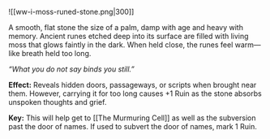 ![[ww-i-moss-runed-stone.png|300]]

A smooth, flat stone the size of a palm, damp with age and heavy with memory. Ancient runes etched deep into its surface are filled with living moss that glows faintly in the dark. When held close, the runes feel warm—like breath held too long.

_“What you do not say binds you still.”_

**Effect:** Reveals hidden doors, passageways, or scripts when brought near them. However, carrying it for too long causes +1 Ruin as the stone absorbs unspoken thoughts and grief.

**Key:** This will help get to [[The Murmuring Cell]] as well as the subversion past the door of names. If used to subvert the door of names, mark 1 Ruin.